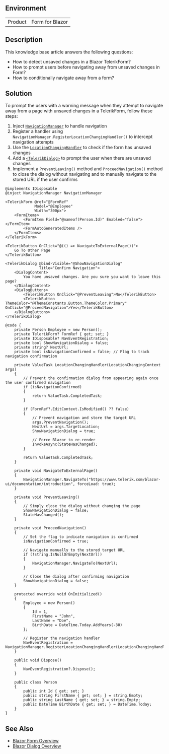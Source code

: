 
## Environment

<table>
<tbody>
<tr>
<td>Product</td>
<td>Form for Blazor</td>
</tr>
</tbody>
</table>

## Description

This knowledge base article answers the following questions:

- How to detect unsaved changes in a Blazor TelerikForm?
- How to prompt users before navigating away from unsaved changes in Form?
- How to conditionally navigate away from a form?

## Solution

To prompt the users with a warning message when they attempt to navigate away from a page with unsaved changes in a TelerikForm, follow these steps:

1. Inject [`NavigationManager`](https://learn.microsoft.com/en-us/aspnet/core/blazor/fundamentals/routing?view=aspnetcore-7.0#handleprevent-location-changes) to handle navigation
2. Register a handler using `NavigationManager.RegisterLocationChangingHandler()` to intercept navigation attempts
3. Use the [`LocationChangingHandler`](https://www.telerik.com/blogs/blazor-new-locationchanging-events-dotnet-7) to check if the form has unsaved changes
4. Add a [`<TelerikDialog>`](slug:dialog-overview) to prompt the user when there are unsaved changes
5. Implement a `PreventLeaving()` method and `ProceedNavigation()` method to close the dialog without navigating and to manually navigate to the stored URL if the user confirms

`````RAZOR
@implements IDisposable
@inject NavigationManager NavigationManager

<TelerikForm @ref="@FormRef"
             Model="@Employee"
             Width="300px">
    <FormItems>
        <FormItem Field="@nameof(Person.Id)" Enabled="false"></FormItem>
        <FormAutoGeneratedItems />
    </FormItems>
</TelerikForm>

<TelerikButton OnClick="@(() => NavigateToExternalPage())">
    Go To Other Page
</TelerikButton>

<TelerikDialog @bind-Visible="@ShowNavigationDialog"
               Title="Confirm Navigation">
    <DialogContent>
        You have unsaved changes. Are you sure you want to leave this page?
    </DialogContent>
    <DialogButtons>
        <TelerikButton OnClick="@PreventLeaving">No</TelerikButton>
        <TelerikButton ThemeColor="@ThemeConstants.Button.ThemeColor.Primary" OnClick="@ProceedNavigation">Yes</TelerikButton>
    </DialogButtons>
</TelerikDialog>

@code {
    private Person Employee = new Person();
    private TelerikForm? FormRef { get; set; }
    private IDisposable? NavEventRegistration;
    private bool ShowNavigationDialog = false;
    private string? NextUrl;
    private bool isNavigationConfirmed = false; // Flag to track navigation confirmation

    private ValueTask LocationChangingHandler(LocationChangingContext args)
    {
        // Prevent the confirmation dialog from appearing again once the user confirmed navigation
        if (isNavigationConfirmed)
        {
            return ValueTask.CompletedTask;
        }

        if (FormRef?.EditContext.IsModified() ?? false)
        {
            // Prevent navigation and store the target URL
            args.PreventNavigation();
            NextUrl = args.TargetLocation;
            ShowNavigationDialog = true;

            // Force Blazor to re-render
            InvokeAsync(StateHasChanged);
        }

        return ValueTask.CompletedTask;
    }

    private void NavigateToExternalPage()
    {
        NavigationManager.NavigateTo("https://www.telerik.com/blazor-ui/documentation/introduction", forceLoad: true);
    }

    private void PreventLeaving()
    {
        // Simply close the dialog without changing the page
        ShowNavigationDialog = false;
        StateHasChanged();
    }

    private void ProceedNavigation()
    {
        // Set the flag to indicate navigation is confirmed
        isNavigationConfirmed = true;

        // Navigate manually to the stored target URL
        if (!string.IsNullOrEmpty(NextUrl))
        {
            NavigationManager.NavigateTo(NextUrl);
        }

        // Close the dialog after confirming navigation
        ShowNavigationDialog = false;
    }

    protected override void OnInitialized()
    {
        Employee = new Person()
        {
            Id = 1,
            FirstName = "John",
            LastName = "Doe",
            BirthDate = DateTime.Today.AddYears(-30)
        };

        // Register the navigation handler
        NavEventRegistration = NavigationManager.RegisterLocationChangingHandler(LocationChangingHandler);
    }

    public void Dispose()
    {
        NavEventRegistration?.Dispose();
    }

    public class Person
    {
        public int Id { get; set; }
        public string FirstName { get; set; } = string.Empty;
        public string LastName { get; set; } = string.Empty;
        public DateTime BirthDate { get; set; } = DateTime.Today;
    }
}
`````

## See Also

- [Blazor Form Overview](slug:form-overview)
- [Blazor Dialog Overview](slug:dialog-overview)
